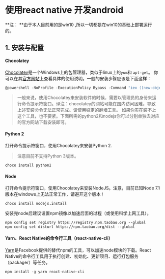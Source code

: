 # 使用react native 开发android

**注： **由于本人目前用的是win10 ,所以一切都是在win10的基础上部署运行的。

## 1. 安装与配置

#### Chocolatey

[Chocolatey](https://chocolatey.org/)是一个Windows上的包管理器，类似于linux上的`yum`和 `apt-get`。 你可以在其[官方网站](https://chocolatey.org/)上查看具体的使用说明。一般的安装步骤应该是下面这样：

```powershell
@powershell -NoProfile -ExecutionPolicy Bypass -Command "iex ((new-object net.webclient).DownloadString('https://chocolatey.org/install.ps1'))" && SET PATH=%PATH%;%ALLUSERSPROFILE%\chocolatey\bin
```

> 一般来说，使用Chocolatey来安装软件的时候，需要以管理员的身份来运行命令提示符窗口。译注：chocolatey的网站可能在国内访问困难，导致上述安装命令无法正常完成。请使用稳定的翻墙工具。 如果你实在装不上这个工具，也不要紧。下面所需的python2和nodejs你可以分别单独去对应的官方网站下载安装即可。

#### Python 2

打开命令提示符窗口，使用Chocolatey来安装Python 2.

> 注意目前不支持Python 3版本。

```powershell
choco install python2
```

#### Node

打开命令提示符窗口，使用Chocolatey来安装NodeJS。注意，目前已知Node 7.1版本在windows上无法正常工作，请避开这个版本！

```shell
choco install nodejs.install
```

安装完node后建议设置npm镜像以加速后面的过程（或使用科学上网工具）。

```shell
npm config set registry https://registry.npm.taobao.org --global
npm config set disturl https://npm.taobao.org/dist --global
```

#### Yarn、React Native的命令行工具（react-native-cli）

[Yarn](http://yarnpkg.com/)是Facebook提供的替代npm的工具，可以加速node模块的下载。React Native的命令行工具用于执行创建、初始化、更新项目、运行打包服务（packager）等任务。

```shell
npm install -g yarn react-native-cli
```



